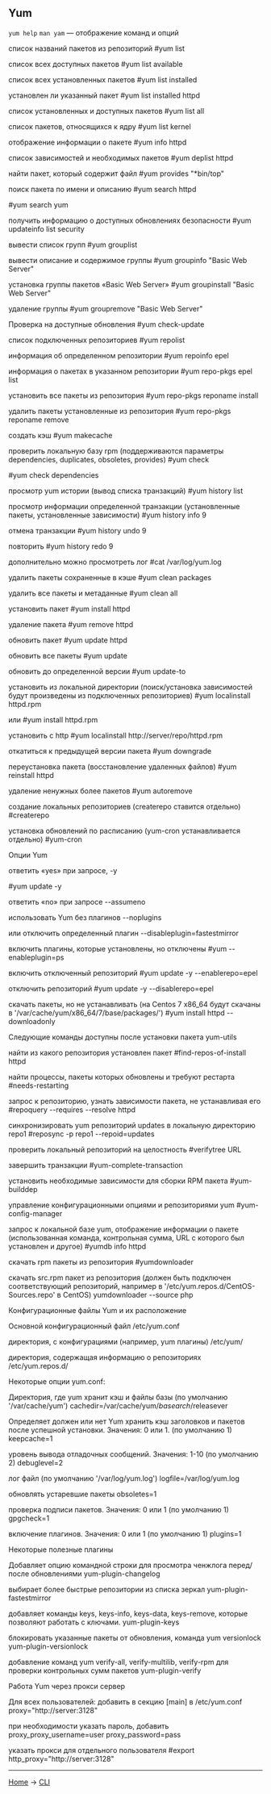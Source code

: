 ## Yum

`yum help` `man yam` — отображение команд и опций

список названий пакетов из репозиторий
#yum list

список всех доступных пакетов
#yum list available

список всех установленных пакетов
#yum list installed

установлен ли указанный пакет
#yum list installed httpd

список установленных и доступных пакетов
#yum list all

список пакетов, относящихся к ядру
#yum list kernel

отображение информации о пакете
#yum info httpd

список зависимостей и необходимых пакетов
#yum deplist httpd

найти пакет, который содержит файл
#yum provides "*bin/top"

поиск пакета по имени и описанию
#yum search httpd

#yum search yum

получить информацию о доступных обновлениях безопасности
#yum updateinfo list security

вывести список групп
#yum grouplist

вывести описание и содержимое группы
#yum groupinfo "Basic Web Server"

установка группы пакетов «Basic Web Server»
#yum groupinstall "Basic Web Server"

удаление группы
#yum groupremove "Basic Web Server"

Проверка на доступные обновления
#yum check-update

список подключенных репозиториев
#yum repolist

информация об определенном репозитории
#yum repoinfo epel

информация о пакетах в указанном репозитории
#yum repo-pkgs epel list

установить все пакеты из репозитория
#yum repo-pkgs reponame install

удалить пакеты установленные из репозитория
#yum repo-pkgs reponame remove

создать кэш
#yum makecache

проверить локальную базу rpm (поддерживаются параметры dependencies, duplicates, obsoletes, provides)
#yum check

#yum check dependencies

просмотр yum истории (вывод списка транзакций)
#yum history list

просмотр информации определенной транзакции (установленные пакеты, установленные зависимости)
#yum history info 9

отмена транзакции
#yum history undo 9

повторить
#yum history redo 9

дополнительно можно просмотреть лог
#cat /var/log/yum.log

удалить пакеты сохраненные в кэше
#yum clean packages

удалить все пакеты и метаданные
#yum clean all

установить пакет
#yum install httpd

удаление пакета
#yum remove httpd

обновить пакет
#yum update httpd

обновить все пакеты
#yum update

обновить до определенной версии
#yum update-to

установить из локальной директории (поиск/установка зависимостей будут произведены из подключенных репозиториев)
#yum localinstall httpd.rpm

или
#yum install httpd.rpm

установить с http
#yum localinstall http://server/repo/httpd.rpm

откатиться к предыдущей версии пакета
#yum downgrade

переустановка пакета (восстановление удаленных файлов)
#yum reinstall httpd

удаление ненужных более пакетов
#yum autoremove

создание локальных репозиториев (createrepo ставится отдельно)
#createrepo

установка обновлений по расписанию (yum-cron устанавливается отдельно)
#yum-cron



Опции Yum

ответить «yes» при запросе,
-y

#yum update -y

ответить «no» при запросе
--assumeno

использовать Yum без плагинов
--noplugins

или отключить определенный плагин
--disableplugin=fastestmirror

включить плагины, которые установлены, но отключены
#yum --enableplugin=ps

включить отключенный репозиторий
#yum update -y --enablerepo=epel

отключить репозиторий
#yum update -y --disablerepo=epel

скачать пакеты, но не устанавливать
(на Centos 7 x86_64 будут скачаны в '/var/cache/yum/x86_64/7/base/packages/')
#yum install httpd --downloadonly


Cледующие команды доступны после установки пакета yum-utils

найти из какого репозитория установлен пакет
#find-repos-of-install httpd

найти процессы, пакеты которых обновлены и требуют рестарта
#needs-restarting

запрос к репозиторию, узнать зависимости пакета, не устанавливая его
#repoquery  --requires --resolve httpd

синхронизировать yum репозиторий updates в локальную директорию repo1
#reposync -p repo1 --repoid=updates

проверить локальный репозиторий на целостность
#verifytree URL

завершить транзакции
#yum-complete-transaction

установить необходимые зависимости для сборки RPM пакета
#yum-builddep

управление конфигурационными опциями и репозиториями yum
#yum-config-manager

запрос к локальной базе yum, отображение информации о пакете
(использованная команда, контрольная сумма, URL с которого был установлен и другое)
#yumdb info httpd

скачать rpm пакеты из репозитория
#yumdownloader

скачать src.rpm пакет из репозитория
(должен быть подключен соответствующий репозиторий, например в '/etc/yum.repos.d/CentOS-Sources.repo' в CentOS)
yumdownloader --source php


Конфигурационные файлы Yum и их расположение

Основной конфигурационный файл
/etc/yum.conf

директория, с конфигурациями (например, yum плагины)
/etc/yum/

директория, содержащая информацию о репозиториях
/etc/yum.repos.d/


Некоторые опции yum.conf:

Директория, где yum хранит кэш и файлы базы (по умолчанию '/var/cache/yum')
cachedir=/var/cache/yum/$basearch/$releasever

Определяет должен или нет Yum хранить кэш заголовков и пакетов после успешной установки. Значения: 0 или 1. (по умолчанию 1)
keepcache=1

уровень вывода отладочных сообщений. Значения: 1-10 (по умолчанию 2)
debuglevel=2

лог файл (по умолчанию '/var/log/yum.log')
logfile=/var/log/yum.log

обновлять устаревшие пакеты
obsoletes=1

проверка подписи пакетов. Значения: 0 или 1 (по умолчанию 1)
gpgcheck=1

включение плагинов. Значения: 0 или 1 (по умолчанию 1)
plugins=1



Некоторые полезные плагины

Добавляет опцию командной строки для просмотра ченжлога перед/после обновлениями
yum-plugin-changelog

выбирает более быстрые репозитории из списка зеркал
yum-plugin-fastestmirror

добавляет команды keys, keys-info, keys-data, keys-remove, которые позволяют работать с ключами.
yum-plugin-keys

блокировать указанные пакеты от обновления, команда yum versionlock
yum-plugin-versionlock

добавление команд yum verify-all, verify-multilib, verify-rpm для проверки контрольных сумм пакетов
yum-plugin-verify


Работа Yum через прокси сервер

Для всех пользователей:
добавить в секцию [main] в /etc/yum.conf
proxy="http://server:3128"

при необходимости указать пароль, добавить
proxy_proxy_username=user
proxy_password=pass

указать прокси для отдельного пользователя
#export http_proxy="http://server:3128"



---
[Home](../README.md) -> [CLI](cli.md)
